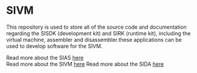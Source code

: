 # SIVM

This repository is used to store all of the source code and documentation
regarding the SISDK (development kit) and SIRK (runtime kit), including the
virtual machine, assembler and disassembler.these applications can be used
to develop software for the SIVM.

Read more about the SIAS [here](assembler/README.md)<br />
Read more about the SIVM [here](bytecode-interpreter/README.md)
Read more about the SIDA [here](bytecode-interpreter/README.md)